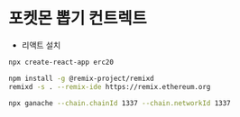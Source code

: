 # 포켓몬 뽑기 컨트렉트

- 리액트 설치
```sh
npx create-react-app erc20

npm install -g @remix-project/remixd
remixd -s . --remix-ide https://remix.ethereum.org

npx ganache --chain.chainId 1337 --chain.networkId 1337
```